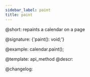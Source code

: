```yaml
---
sidebar_label: paint
title: paint
---          
```


@short: repaints a calendar on a page

@signature: {'paint(): void;'}

@example:
calendar.paint();


@template: api_method
@descr:

@changelog:
